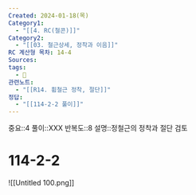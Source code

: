 ```yaml
---
Created: 2024-01-18(목)
Category1:
  - "[[4. RC(철콘)]]"
Category2:
  - "[[03. 철근상세, 정착과 이음]]"
RC 계산형 목차: 14-4
Sources: 
tags:
  - 🧮
관련노트:
  - "[[R14. 휨철근 정착, 절단]]"
정답:
  - "[[114-2-2 풀이]]"
---
```

중요::4
풀이::XXX
반복도::8
설명::정철근의 정착과 절단 검토
#  114-2-2

![[Untitled 100.png]]